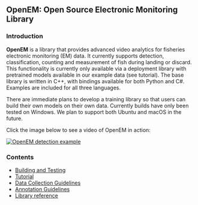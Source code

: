 ## OpenEM: Open Source Electronic Monitoring Library

### Introduction

**OpenEM** is a library that provides advanced video analytics for 
fisheries electronic monitoring (EM) data.  It currently supports detection,
classification, counting and measurement of fish during landing or discard.  
This functionality is currently only available via a deployment library with
pretrained models available in our example data (see tutorial).  The base
library is written in C++, with bindings available for both Python and C#.
Examples are included for all three languages.

There are immediate plans to develop a training library so that users
can build their own models on their own data.  Currently builds have only 
been tested on Windows.  We plan to support both Ubuntu and macOS in the 
future.

Click the image below to see a video of OpenEM in action:

[![OpenEM detection example](https://img.youtube.com/vi/EZ1Xyg_mnhM/0.jpg)](https://youtu.be/EZ1Xyg_mnhM)

### Contents

* [Building and Testing](doc/build.md)
* [Tutorial](doc/tutorial.md)
* [Data Collection Guidelines](doc/data_collection.md)
* [Annotation Guidelines](doc/annotation.md)
* [Library reference](https://jrtcppv.bitbucket.io)

